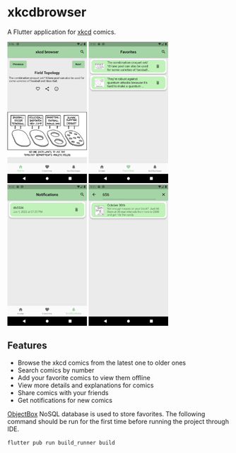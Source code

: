 
# xkcdbrowser

A Flutter application for [xkcd](https://xkcd.com/) comics.

<img width="180" src="screenshots/screenshot1.png"> <img width="180" src="screenshots/screenshot2.png"> <img width="180" src="screenshots/screenshot3.png"> <img width="180" src="screenshots/screenshot4.png">

## Features

- Browse the xkcd comics from the latest one to older ones
- Search comics by number
- Add your favorite comics to view them offline
- View more details and explanations for comics
- Share comics with your friends
- Get notifications for new comics

[ObjectBox](https://pub.dev/packages/objectbox) NoSQL database is used to store favorites. The following command should be run for the first time before running the project through IDE.

    flutter pub run build_runner build
